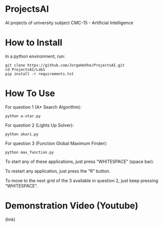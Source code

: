 # ProjectsAI
AI projects of university subject CMC-15 - Artificial Intelligence

# How to Install

In a python environment, run:

```
git clone https://github.com/JorgeHohhe/ProjectsAI.git
cd ProjectsAI/Lab1
pip install -r requirements.txt
```

# How To Use

For question 1 (A* Search Algorithm):

```
python a-star.py
```

For question 2 (Lights Up Solver):

```
python akari.py
```

For question 3 (Function Global Maximum Finder):

```
python max_function.py
```

To start any of these applications, just press “WHITESPACE” (space bar).

To restart any application, just press the “R” button.

To move to the next grid of the 3 available in question 2, just keep pressing “WHITESPACE”.

# Demonstration Video (Youtube)

(link)
